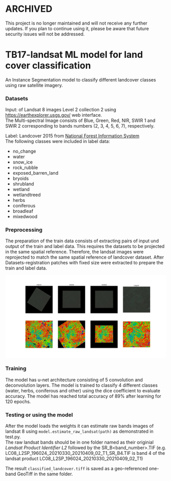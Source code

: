 # ARCHIVED

This project is no longer maintained and will not receive any further updates. If you plan to continue using it, please be aware that future security issues will not be addressed.

# TB17-landsat ML model for land cover classification 

An Instance Segmentation model to classify different landcover classes using raw satellite imagery.


### Datasets

Input:  of Landsat 8 images Level 2 collection 2 using https://earthexplorer.usgs.gov/ web interface. \
The Multi-spectral Image consists of Blue, Green, Red, NIR, SWIR 1 and SWIR 2 corresponding to bands numbers (2, 3, 4, 5, 6, 7), respectively.


Label: Landcover 2015 from [National Forest Information System](https://www.google.com/url?q=https://opendata.nfis.org/mapserver/nfis-change_eng.html&sa=D&source=editors&ust=1629370818190000&usg=AOvVaw2KuSW6Mkyf05elJAda43O7)
\
The following classes were included in label data:
- no_change
- water 
- snow_ice 
- rock_rubble 
- exposed_barren_land 
- bryoids 
- shrubland 
- wetland 
- wetlandtreed 
- herbs 
- coniferous 
- broadleaf 
- mixedwood 


### Preprocessing

The preparation of the train data consists of extracting pairs of input und output of the train and label data. This requires the datasets to be projected in the same spatial reference. Therefore, the landsat images were reprojected to match the same spatial reference of landcover dataset. After Datasets-registration patches with fixed size were extracted to prepare the train and label data.

<img alt="Preprocessing" align="middle" src="./img/preprocessing.png"/>

### Training
The model has u-net architecture consisting of 5 convolution and deconvolution layers. The model is trained to classify 4 different classes (water, herbs, coniferous and other) using the dice coefficient to evaluate accuracy.
The model has reached total accuracy of 89% after learning for 120 epochs.

### Testing or using the model

After the model loads the weights it can estimate raw bands images of landsat 8 using ```model.estimate_raw_landsat(path)``` as demonstrated in test.py. \
The raw landsat bands should be in one folder named as their originial _Landsat Product Identifier L2_ followed by the SR\_B<band\_number>.TIF (e.g. LC08\_L2SP\_196024\_20210330\_20210409\_02\_T1\_SR\_B4.TIF is band 4 of the landsat product LC08\_L2SP\_196024\_20210330\_20210409\_02\_T1) 

The result ```classified_landcover.tiff``` is saved as a geo-referenced one-band GeoTiff in the same folder.
